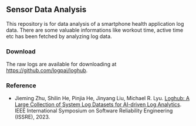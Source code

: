 ## Sensor Data Analysis
This repository is for data analysis of a smartphone health application log data.
There are some valuable informations like workout time, active time etc has been fetched by analyzing log data.

### Download
The raw logs are available for downloading at https://github.com/logpai/loghub.

### Reference
+ Jieming Zhu, Shilin He, Pinjia He, Jinyang Liu, Michael R. Lyu. [Loghub: A Large Collection of System Log Datasets for AI-driven Log Analytics](https://arxiv.org/abs/2008.06448). IEEE International Symposium on Software Reliability Engineering (ISSRE), 2023.
